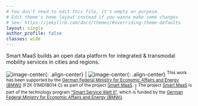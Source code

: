 ```yaml
---
# You don't need to edit this file, it's empty on purpose.
# Edit theme's home layout instead if you wanna make some changes
# See: https://jekyllrb.com/docs/themes/#overriding-theme-defaults
layout: single
author_profile: false
classes: wide
---
```


Smart MaaS builds an open data platform for integrated & transmodal mobility services in cities and regions.


![image-center](/assets/images/BMWi.jpg){: .align-center} | ![image-center](/assets/images/smart-service-welt.jpg){: .align-center}
<sup>This work has been supported by the [German Federal Ministry for Economic Affairs and Energy (BMWi)](https://www.bmwi.de/) (FZK 01MD18014 C) as part of the project [Smart MaaS](https://smart-maas.eu/en/).</sup>  | <sup>The project [Smart MaaS](https://smart-maas.eu/en/) is part of the technology program [“Smart Service Welt II”](https://www.digitale-technologien.de/DT/Navigation/DE/Foerderprogramme/Smart-Service-Welt-2/smart-service-welt-2.html), which is funded by the [German Federal Ministry for Economic Affairs and Energy (BMWi)](https://www.bmwi.de/).</sup>